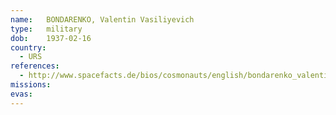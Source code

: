 ```yaml
---
name:	BONDARENKO, Valentin Vasiliyevich
type:	military
dob:	1937-02-16
country:
  - URS
references:
  - http://www.spacefacts.de/bios/cosmonauts/english/bondarenko_valentin.htm
missions:
evas:
---
```

